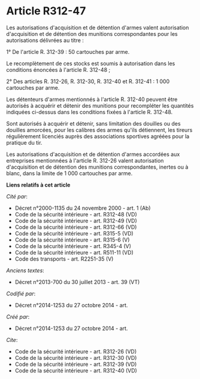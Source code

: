 # Article R312-47

Les autorisations d'acquisition et de détention d'armes valent autorisation d'acquisition et de détention des munitions
correspondantes pour les autorisations délivrées au titre : 

1° De l'article R. 312-39 : 50 cartouches par arme. 

Le recomplètement de ces stocks est soumis à autorisation dans les conditions énoncées à l'article R. 312-48 ; 

2° Des articles R. 312-26, R. 312-30, R. 312-40 et R. 312-41 : 1 000 cartouches par arme. 

Les détenteurs d'armes mentionnés à l'article R. 312-40 peuvent être autorisés à acquérir et détenir des munitions pour
recompléter les quantités indiquées ci-dessus dans les conditions fixées à l'article R. 312-48. 

Sont autorisés à acquérir et détenir, sans limitation des douilles ou des douilles amorcées, pour les calibres des armes
qu'ils détiennent, les tireurs régulièrement licenciés auprès des associations sportives agréées pour la pratique du tir. 

Les autorisations d'acquisition et de détention d'armes accordées aux entreprises mentionnées à l'article R. 312-26 valent
autorisation d'acquisition et de détention des munitions correspondantes, inertes ou à blanc, dans la limite de 1 000
cartouches par arme.

**Liens relatifs à cet article**

_Cité par_:

  - Décret n°2000-1135 du 24 novembre 2000 - art. 1 (Ab)
  - Code de la sécurité intérieure - art. R312-48 (VD)
  - Code de la sécurité intérieure - art. R312-49 (VD)
  - Code de la sécurité intérieure - art. R312-66 (VD)
  - Code de la sécurité intérieure - art. R315-5 (VD)
  - Code de la sécurité intérieure - art. R315-6 (V)
  - Code de la sécurité intérieure - art. R345-4 (V)
  - Code de la sécurité intérieure - art. R511-11 (VD)
  - Code des transports - art. R2251-35 (V)

_Anciens textes_:

  - Décret n°2013-700 du 30 juillet 2013 - art. 39 (VT)

_Codifié par_:

  - Décret n°2014-1253 du 27 octobre 2014 - art.

_Créé par_:

  - Décret n°2014-1253 du 27 octobre 2014 - art.

_Cite_:

  - Code de la sécurité intérieure - art. R312-26 (VD)
  - Code de la sécurité intérieure - art. R312-30 (VD)
  - Code de la sécurité intérieure - art. R312-39 (VD)
  - Code de la sécurité intérieure - art. R312-40 (VD)
